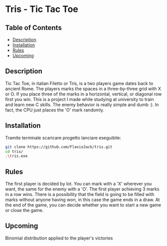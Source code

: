 # Tris - Tic Tac Toe

## Table of Contents
- [Description](#description)
- [Installation](#installation)
- [Rules](#rules)
- [Upcoming](#upcoming)

## Description
Tic Tac Toe, in italian Filetto or Tris, is a two players game dates back to ancient Rome. The players marks the spaces in a three-by-three grid with X or O. If you place three of the marks in a horizontal, vertical, or diagonal row first you win. 
This is a project I made while studying at university to train and learn new C skills. The enemy behavior is really simple and dumb :). In fact, the CPU just places the 'O' mark randomly.


## Installation
Tramite terminale scaricare progetto lanciare eseguibile:
```bash
git clone https://github.com/FlavioJack/tris.git
cd tris/
.\tris.exe
```
## Rules
The first player is decided by lot. 
You can mark with a 'X' wherever you want, the same for the enemy with a 'O'.
The first player achieving 3 marks in a row wins.
There is a possibility that the field is going to be filled with marks without anyone having won, in this case the game ends in a draw.
At the end of the game, you can decide whether you want to start a new game or close the game.

## Upcoming
Binomial distribution applied to the player's victories
